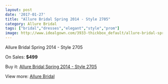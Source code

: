 ```yaml
---
layout: post
date: '2017-01-27'
title: "Allure Bridal Spring 2014 - Style 2705"
category: Allure Bridal
tags: ["bridal","dresses","elegant","style","prom"]
image: http://www.idealgown.com/3933-thickbox_default/allure-bridal-spring-2014-style-2705.jpg
---
```

Allure Bridal Spring 2014 - Style 2705

On Sales: **$499**
<a href="https://www.idealgown.com/en/allure-bridal/1827-allure-bridal-spring-2014-style-2705.html"><amp-img layout="responsive" width="600" height="600" src="//www.idealgown.com/3933-thickbox_default/allure-bridal-spring-2014-style-2705.jpg" alt="Allure Bridal Spring 2014 - Style 2705 0" /></a>
<a href="https://www.idealgown.com/en/allure-bridal/1827-allure-bridal-spring-2014-style-2705.html"><amp-img layout="responsive" width="600" height="600" src="//www.idealgown.com/3935-thickbox_default/allure-bridal-spring-2014-style-2705.jpg" alt="Allure Bridal Spring 2014 - Style 2705 1" /></a>
<a href="https://www.idealgown.com/en/allure-bridal/1827-allure-bridal-spring-2014-style-2705.html"><amp-img layout="responsive" width="600" height="600" src="//www.idealgown.com/3934-thickbox_default/allure-bridal-spring-2014-style-2705.jpg" alt="Allure Bridal Spring 2014 - Style 2705 2" /></a>

Buy it: [Allure Bridal Spring 2014 - Style 2705](https://www.idealgown.com/en/allure-bridal/1827-allure-bridal-spring-2014-style-2705.html "Allure Bridal Spring 2014 - Style 2705")

View more: [Allure Bridal](https://www.idealgown.com/en/29-allure-bridal "Allure Bridal")